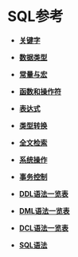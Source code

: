 # SQL参考<a name="ZH-CN_TOPIC_0289900204"></a>


-   **[关键字](关键字.md)**  

-   **[数据类型](数据类型.md)**  

-   **[常量与宏](常量与宏.md)**  

-   **[函数和操作符](函数和操作符.md)**  

-   **[表达式](表达式.md)**  

-   **[类型转换](类型转换.md)**  

-   **[全文检索](全文检索.md)**  

-   **[系统操作](系统操作.md)**  

-   **[事务控制](事务管理.md)**  

-   **[DDL语法一览表](DDL语法一览表.md)**  

-   **[DML语法一览表](DML语法一览表.md)**  

-   **[DCL语法一览表](DCL语法一览表.md)**  

-   **[SQL语法](SQL语法.md)**  



